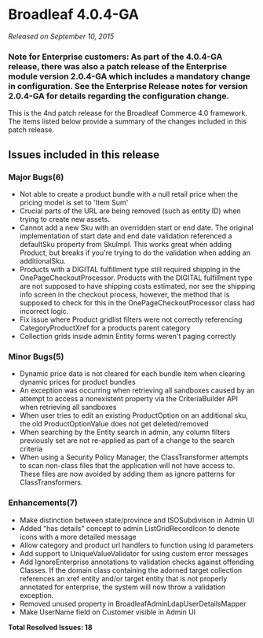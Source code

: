 # Broadleaf 4.0.4-GA

_Released on September 10, 2015_

### Note for Enterprise customers: As part of the 4.0.4-GA release, there was also a patch release of the Enterprise module version 2.0.4-GA which includes a mandatory change in configuration.  See the Enterprise Release notes for version 2.0.4-GA for details regarding the configuration change.

This is the 4nd patch release for the Broadleaf Commerce 4.0 framework.  The items listed below provide a summary of the changes included in this patch release.


## Issues included in this release
### Major Bugs(6)
- Not able to create a product bundle with a null retail price when the pricing model is set to 'Item Sum'
- Crucial parts of the URL are being removed (such as entity ID) when trying to create new assets.
- Cannot add a new Sku with an overridden start or end date.  The original implementation of start date and end date validation referenced a defaultSku property from SkuImpl. This works great when adding Product, but breaks if you're trying to do the validation when adding an additionalSku.
- Products with a DIGITAL fulfillment type still required shipping in the OnePageCheckoutProcessor.  Products with the DIGITAL fulfillment type are not supposed to have shipping costs estimated, nor see the shipping info screen in the checkout process, however, the method that is supposed to check for this in the OnePageCheckoutProcessor class had incorrect logic.
- Fix issue where Product gridlist filters were not correctly referencing CategoryProductXref for a products parent category
- Collection grids inside admin Entity forms weren't paging correctly

### Minor Bugs(5)
- Dynamic price data is not cleared for each bundle item when clearing dynamic prices for product bundles
- An exception was occurring when retrieving all sandboxes caused by an attempt to access a nonexistent property via the CriteriaBuilder API when retrieving all sandboxes
- When user tries to edit an existing ProductOption on an additional sku, the old ProductOptionValue does not get deleted/removed
- When searching by the Entity search in admin, any column filters previously set are not re-applied as part of a change to the search criteria
- When using a Security Policy Manager, the ClassTransformer attempts to scan non-class files that the application will not have access to.  These files are now avoided by adding them as ignore patterns for ClassTransformers.


### Enhancements(7)
- Make distinction between state/province and ISOSubdivison in Admin UI
- Added "has details" concept to admin ListGridRecordIcon to denote icons with a more detailed message
- Allow category and product url handlers to function using id parameters
- Add support to UniqueValueValidator for using custom error messages
- Add IgnoreEnterprise annotations to validation checks against offending Classes.  If the domain class containing the adorned target collection references an xref entity and/or target entity that is not properly annotated for enterprise, the system will now throw a validation exception.
- Removed unused property in BroadleafAdminLdapUserDetailsMapper
- Make UserName field on Customer visible in Admin UI

**Total Resolved Issues: 18**